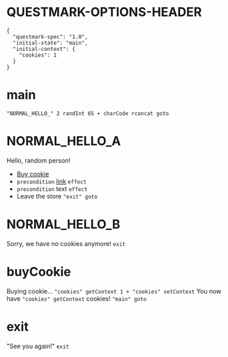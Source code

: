 # QUESTMARK-OPTIONS-HEADER

    {
      "questmark-spec": "1.0",
      "initial-state": "main",
      "initial-context": {
        "cookies": 1
      }
    }

# main

`"NORMAL_HELLO_" 2 randInt 65 + charCode rconcat goto`

# NORMAL_HELLO_A

Hello, random person!

* [Buy cookie](#buyCookie)
* `precondition` [link](#link) `effect`
* `precondition` text `effect`
* Leave the store `"exit" goto`

# NORMAL_HELLO_B

Sorry, we have no cookies anymore!
`exit`

# buyCookie

Buying cookie...
`"cookies" getContext 1 + "cookies" setContext`
You now have `"cookies" getContext` cookies!
`"main" goto`

# exit

"See you again!"
`exit`